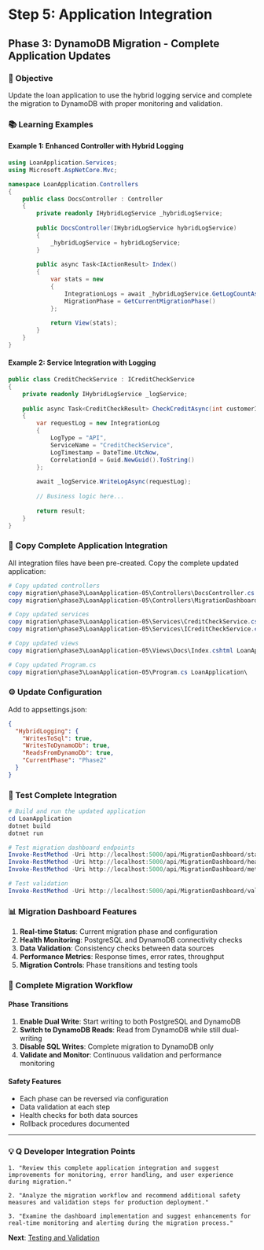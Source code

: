 # Step 5: Application Integration
## Phase 3: DynamoDB Migration - Complete Application Updates

### 🎯 Objective
Update the loan application to use the hybrid logging service and complete the migration to DynamoDB with proper monitoring and validation.

### 📚 Learning Examples

#### Example 1: Enhanced Controller with Hybrid Logging
```csharp
using LoanApplication.Services;
using Microsoft.AspNetCore.Mvc;

namespace LoanApplication.Controllers
{
    public class DocsController : Controller
    {
        private readonly IHybridLogService _hybridLogService;
        
        public DocsController(IHybridLogService hybridLogService)
        {
            _hybridLogService = hybridLogService;
        }
        
        public async Task<IActionResult> Index()
        {
            var stats = new
            {
                IntegrationLogs = await _hybridLogService.GetLogCountAsync(),
                MigrationPhase = GetCurrentMigrationPhase()
            };
            
            return View(stats);
        }
    }
}
```

#### Example 2: Service Integration with Logging
```csharp
public class CreditCheckService : ICreditCheckService
{
    private readonly IHybridLogService _logService;
    
    public async Task<CreditCheckResult> CheckCreditAsync(int customerId, decimal loanAmount)
    {
        var requestLog = new IntegrationLog
        {
            LogType = "API",
            ServiceName = "CreditCheckService",
            LogTimestamp = DateTime.UtcNow,
            CorrelationId = Guid.NewGuid().ToString()
        };
        
        await _logService.WriteLogAsync(requestLog);
        
        // Business logic here...
        
        return result;
    }
}
```

### 📁 Copy Complete Application Integration

All integration files have been pre-created. Copy the complete updated application:

```powershell
# Copy updated controllers
copy migration\phase3\LoanApplication-05\Controllers\DocsController.cs LoanApplication\Controllers\
copy migration\phase3\LoanApplication-05\Controllers\MigrationDashboardController.cs LoanApplication\Controllers\

# Copy updated services
copy migration\phase3\LoanApplication-05\Services\CreditCheckService.cs LoanApplication\Services\
copy migration\phase3\LoanApplication-05\Services\ICreditCheckService.cs LoanApplication\Services\

# Copy updated views
copy migration\phase3\LoanApplication-05\Views\Docs\Index.cshtml LoanApplication\Views\Docs\

# Copy updated Program.cs
copy migration\phase3\LoanApplication-05\Program.cs LoanApplication\
```

### ⚙️ Update Configuration

Add to appsettings.json:
```json
{
  "HybridLogging": {
    "WritesToSql": true,
    "WritesToDynamoDb": true,
    "ReadsFromDynamoDb": true,
    "CurrentPhase": "Phase2"
  }
}
```

### 🧪 Test Complete Integration

```powershell
# Build and run the updated application
cd LoanApplication
dotnet build
dotnet run

# Test migration dashboard endpoints
Invoke-RestMethod -Uri http://localhost:5000/api/MigrationDashboard/status
Invoke-RestMethod -Uri http://localhost:5000/api/MigrationDashboard/health
Invoke-RestMethod -Uri http://localhost:5000/api/MigrationDashboard/metrics

# Test validation
Invoke-RestMethod -Uri http://localhost:5000/api/MigrationDashboard/validate -Method POST
```

### 📊 Migration Dashboard Features

1. **Real-time Status**: Current migration phase and configuration
2. **Health Monitoring**: PostgreSQL and DynamoDB connectivity checks
3. **Data Validation**: Consistency checks between data sources
4. **Performance Metrics**: Response times, error rates, throughput
5. **Migration Controls**: Phase transitions and testing tools

### 🚀 Complete Migration Workflow

#### Phase Transitions
1. **Enable Dual Write**: Start writing to both PostgreSQL and DynamoDB
2. **Switch to DynamoDB Reads**: Read from DynamoDB while still dual-writing
3. **Disable SQL Writes**: Complete migration to DynamoDB only
4. **Validate and Monitor**: Continuous validation and performance monitoring

#### Safety Features
- Each phase can be reversed via configuration
- Data validation at each step
- Health checks for both data sources
- Rollback procedures documented

---

### 💡 Q Developer Integration Points

```
1. "Review this complete application integration and suggest improvements for monitoring, error handling, and user experience during migration."

2. "Analyze the migration workflow and recommend additional safety measures and validation steps for production deployment."

3. "Examine the dashboard implementation and suggest enhancements for real-time monitoring and alerting during the migration process."
```

**Next**: [Testing and Validation](../05-comparison/01-validation-procedures.md)